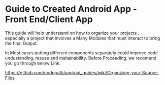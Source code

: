 # Guide to Created Android App - Front End/Client App
This guide will help understand on how to organize your projects , especially a project that involves a Many Modules that must 
interact to bring the final Output.

In Most cases putting different components separately could improve code undustanding, resuse and maitainability.
Before Proceeding, we recomend you go through below Link.

https://github.com/codepath/android_guides/wiki/Organizing-your-Source-Files

